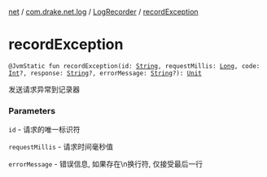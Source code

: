 [net](../../index.md) / [com.drake.net.log](../index.md) / [LogRecorder](index.md) / [recordException](./record-exception.md)

# recordException

`@JvmStatic fun recordException(id: `[`String`](https://kotlinlang.org/api/latest/jvm/stdlib/kotlin/-string/index.html)`, requestMillis: `[`Long`](https://kotlinlang.org/api/latest/jvm/stdlib/kotlin/-long/index.html)`, code: `[`Int`](https://kotlinlang.org/api/latest/jvm/stdlib/kotlin/-int/index.html)`?, response: `[`String`](https://kotlinlang.org/api/latest/jvm/stdlib/kotlin/-string/index.html)`?, errorMessage: `[`String`](https://kotlinlang.org/api/latest/jvm/stdlib/kotlin/-string/index.html)`?): `[`Unit`](https://kotlinlang.org/api/latest/jvm/stdlib/kotlin/-unit/index.html)

发送请求异常到记录器

### Parameters

`id` - 请求的唯一标识符

`requestMillis` - 请求时间毫秒值

`errorMessage` - 错误信息, 如果存在\n换行符, 仅接受最后一行